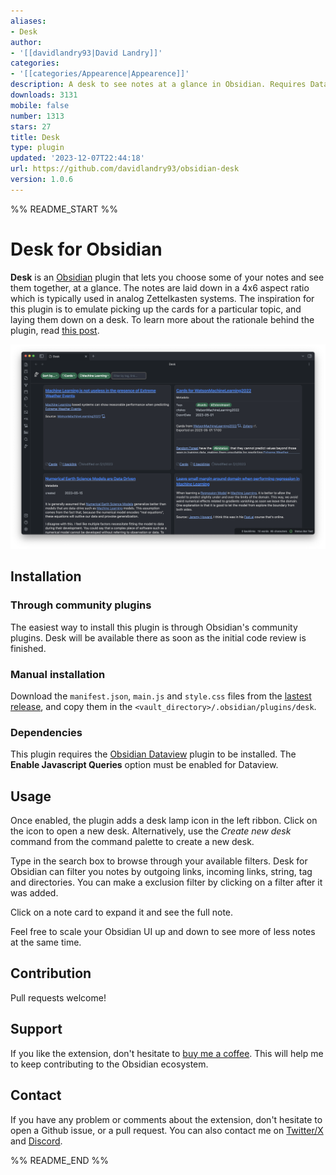 ```yaml
---
aliases:
- Desk
author:
- '[[davidlandry93|David Landry]]'
categories:
- '[[categories/Appearence|Appearence]]'
description: A desk to see notes at a glance in Obsidian. Requires Dataview as a dependency.
downloads: 3131
mobile: false
number: 1313
stars: 27
title: Desk
type: plugin
updated: '2023-12-07T22:44:18'
url: https://github.com/davidlandry93/obsidian-desk
version: 1.0.6
---
```


%% README_START %%

# Desk for Obsidian

**Desk** is an [Obsidian](https://obsidian.md) plugin that lets you
choose some of your notes and see them together, at a glance.
The notes are laid down in a 4x6 aspect ratio which is 
typically used in analog Zettelkasten systems. 
The inspiration for this plugin is to emulate picking up the cards for a particular topic, and laying them down on a desk.
To learn more about the rationale behind the plugin, read [this post](https://blog.dlandry.xyz/posts/obsidian_desk/). 

![Screenshot of Desk for Obsidian](https://raw.githubusercontent.com/davidlandry93/obsidian-desk/HEAD/screenshot.png)

## Installation

### Through community plugins

The easiest way to install this plugin is through Obsidian's community plugins. 
Desk will be available there as soon as the initial code review is finished.

### Manual installation

Download the `manifest.json`, `main.js` and `style.css` files from the [lastest release](https://github.com/davidlandry93/obsidian-desk/releases), and 
copy them in the `<vault_directory>/.obsidian/plugins/desk`.

### Dependencies

This plugin requires the [Obsidian Dataview](https://github.com/blacksmithgu/obsidian-dataview) plugin to be installed. 
The **Enable Javascript Queries** option must be enabled for Dataview.

## Usage

Once enabled, the plugin adds a desk lamp icon in the left ribbon.
Click on the icon to open a new desk.
Alternatively, use the *Create new desk* command from the command palette to create a new desk.

Type in the search box to browse through your available filters.
Desk for Obsidian can filter you notes by outgoing links, incoming links, string, tag and directories. 
You can make a exclusion filter by clicking on a filter after it was added.

Click on a note card to expand it and see the full note.

Feel free to scale your Obsidian UI up and down to see more of less notes at the same time.

## Contribution

Pull requests welcome!

## Support

If you like the extension, don't hesitate to [buy me a coffee](https://ko-fi.com/davidlandry). 
This will help me to keep contributing to the Obsidian ecosystem.

## Contact

If you have any problem or comments about the extension, don't hesitate to open a Github issue, or a pull request. 
You can also contact me on [Twitter/X](https://twitter.com/davidlandry93) and [Discord](https://discordapp.com/users/.dl93).


%% README_END %%